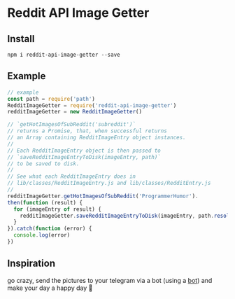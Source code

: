 # Reddit API Image Getter

## Install

`npm i reddit-api-image-getter --save`

## Example

~~~ javascript
// example
const path = require('path')
RedditImageGetter = require('reddit-api-image-getter')
redditImageGetter = new RedditImageGetter()

// `getHotImagesOfSubReddit('subreddit')`
// returns a Promise, that, when successful returns
// an Array containing RedditImageEntry object instances.
// 
// Each RedditImageEntry object is then passed to
// `saveRedditImageEntryToDisk(imageEntry, path)`
// to be saved to disk. 
//
// See what each RedditImageEntry does in 
// lib/classes/RedditImageEntry.js and lib/classes/RedditEntry.js
//
redditImageGetter.getHotImagesOfSubReddit('ProgrammerHumor').
then(function (result) {
  for (imageEntry of result) {
    redditImageGetter.saveRedditImageEntryToDisk(imageEntry, path.resolve(__dirname, 'images'))
  }
}).catch(function (error) {
  console.log(error)
})
~~~

## Inspiration

go crazy, send the pictures to your telegram via a bot (using a [bot](https://core.telegram.org/bots/samples#node-js)) and make your day a happy day :tada: